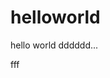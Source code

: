 # helloworld
<html>
  <head>
  </head>
  <body>
    <div>
      hello world dddddd...
    </div>
  </body> 
</html>

fff
